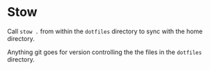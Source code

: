 # Stow

Call `stow .` from within the `dotfiles` directory to sync with the home directory.

Anything git goes for version controlling the the files in the `dotfiles` directory.
